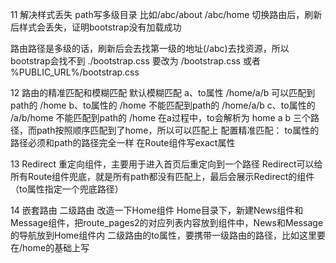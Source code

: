 11 解决样式丢失
path写多级目录  比如/abc/about   /abc/home
切换路由后，刷新后样式会丢失，证明bootstrap没有加载成功

路由路径是多级的话，刷新后会去找第一级的地址(/abc)去找资源，所以bootstrap会找不到
./bootstrap.css 要改为 /bootstrap.css 或者 %PUBLIC_URL%/bootstrap.css


12 路由的精准匹配和模糊匹配
默认模糊匹配
a、to属性 /home/a/b 可以匹配到path的 /home
b、to属性的 /home 不能匹配到path的 /home/a/b
c、to属性的 /a/b/home 不能匹配到path的 /home
在a过程中，to会解析为 home a b 三个路径，而path按照顺序匹配到了home，所以可以匹配上
配置精准匹配：
to属性的路径必须和path的路径完全一样
在Route组件写exact属性

13 Redirect
重定向组件，主要用于进入首页后重定向到一个路径
Redirect可以给所有Route组件兜底，就是所有path都没有匹配上，最后会展示Redirect的组件（to属性指定一个兜底路径）

14 嵌套路由
二级路由
改造一下Home组件
Home目录下，新建News组件和Message组件，把route_pages2的对应列表内容放到组件中，News和Message的导航放到Home组件内
二级路由的to属性，要携带一级路由的路径，比如这里要在/home的基础上写


